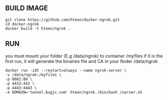 ## BUILD IMAGE
```
git clone https://github.com/hteen/docker-ngrok.git
cd docker-ngrok
docker build -t hteen/ngrok .
```
## RUN
you must mount your folder (E.g /data/ngrok) to container /myfiles
if it is the first run, it will generate the binaries file and CA in your floder /data/ngrok
```
docker run -idt --restart=always --name ngrok-server \
-v /data/ngrok:/myfiles \
-p 8082:80 \
-p 4432:443 \
-p 4443:4443 \
-e DOMAIN='tunnel.bugjc.com' hteen/ngrok /bin/bash /server.sh

```